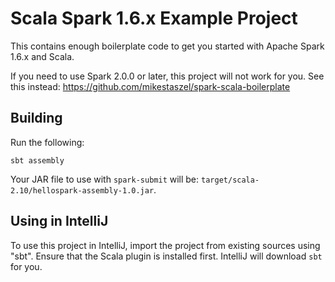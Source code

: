 # Scala Spark 1.6.x Example Project #
This contains enough boilerplate code to get you started with Apache Spark 1.6.x and Scala.

If you need to use Spark 2.0.0 or later, this project will not work for you.
See this instead: https://github.com/mikestaszel/spark-scala-boilerplate

## Building ##
Run the following:

    sbt assembly

Your JAR file to use with `spark-submit` will be: `target/scala-2.10/hellospark-assembly-1.0.jar`.

## Using in IntelliJ ##
To use this project in IntelliJ, import the project from existing sources using "sbt". Ensure that the Scala plugin is
installed first. IntelliJ will download `sbt` for you.

